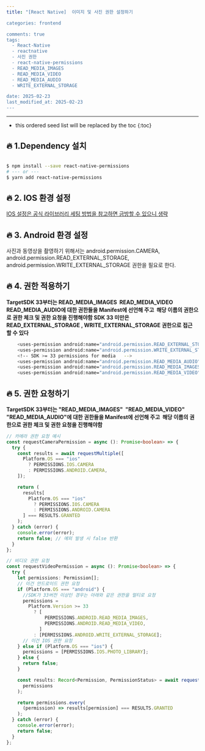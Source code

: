 ```yaml
---
title: "[React Native]  이미지 및 사진 권한 설정하기

categories: frontend

comments: true
tags:
  - React-Native
  - reactnative
  - 사진 권한
  - react-native-permissions
  - READ_MEDIA_IMAGES
  - READ_MEDIA_VIDEO
  - READ_MEDIA_AUDIO
  - WRITE_EXTERNAL_STORAGE

date: 2025-02-23
last_modified_at: 2025-02-23
---
```


---

<!-- prettier-ignore -->
* this ordered seed list will be replaced by the toc 
{:toc}

## **🔥 1.Dependency 설치**

```sh

$ npm install --save react-native-permissions
# --- or ---
$ yarn add react-native-permissions
```

## **🔥 2. IOS 환경 설정**

[IOS 설정은 공식 라이브러리 세팅 방법을 참고하면 금방할 수 있으니 생략](https://www.npmjs.com/package/react-native-permissions)

## **🔥 3. Android 환경 설정**

사진과 동영상을 촬영하기 위해서는 android.permission.CAMERA, android.permission.READ_EXTERNAL_STORAGE, android.permission.WRITE_EXTERNAL_STORAGE 권한을 필요로 한다.

## **🔥 4. 권한 적용하기**

**TargetSDK 33부터는 READ_MEDIA_IMAGES  READ_MEDIA_VIDEO  READ_MEDIA_AUDIO에 대한 권한들을 Manifest에 선언해 주고  해당 이름의 권한으로 권한 체크 및 권한 요청을 진행해야함 SDK 33 미만은 READ_EXTERNAL_STORAGE , WRITE_EXTERNAL_STORAGE 권한으로 접근 할 수 있다**

```sh
    <uses-permission android:name="android.permission.READ_EXTERNAL_STORAGE"/>
    <uses-permission android:name="android.permission.WRITE_EXTERNAL_STORAGE"/>
    <!-- SDK >= 33 permissions for media   -->
    <uses-permission android:name="android.permission.READ_MEDIA_AUDIO"/>
    <uses-permission android:name="android.permission.READ_MEDIA_IMAGES"/>
    <uses-permission android:name="android.permission.READ_MEDIA_VIDEO"/>
```

## **🔥 5. 권한 요청하기**

**TargetSDK 33부터는 "READ_MEDIA_IMAGES"  "READ_MEDIA_VIDEO"  "READ_MEDIA_AUDIO"에 대한 권한들을 Manifest에 선언해 주고  해당 이름의 권한으로 권한 체크 및 권한 요청을 진행해야함**

```typescript
// 카메라 권한 요청 예시
const requestCameraPermission = async (): Promise<boolean> => {
  try {
    const results = await requestMultiple([
      Platform.OS === "ios"
        ? PERMISSIONS.IOS.CAMERA
        : PERMISSIONS.ANDROID.CAMERA,
    ]);

    return (
      results[
        Platform.OS === "ios"
          ? PERMISSIONS.IOS.CAMERA
          : PERMISSIONS.ANDROID.CAMERA
      ] === RESULTS.GRANTED
    );
  } catch (error) {
    console.error(error);
    return false; // 예외 발생 시 false 반환
  }
};
```

```typescript
// 비디오 권한 요청
const requestVideoPermission = async (): Promise<boolean> => {
  try {
    let permissions: Permission[];
    // 이건 안드로이드 권한 요청
    if (Platform.OS === "android") {
      //SDK가 33버전 이상인 경우는 아래와 같은 권한을 멀티로 요청
      permissions =
        Platform.Version >= 33
          ? [
              PERMISSIONS.ANDROID.READ_MEDIA_IMAGES,
              PERMISSIONS.ANDROID.READ_MEDIA_VIDEO,
            ]
          : [PERMISSIONS.ANDROID.WRITE_EXTERNAL_STORAGE];
      // 이건 IOS 권한 요청
    } else if (Platform.OS === "ios") {
      permissions = [PERMISSIONS.IOS.PHOTO_LIBRARY];
    } else {
      return false;
    }

    const results: Record<Permission, PermissionStatus> = await requestMultiple(
      permissions
    );

    return permissions.every(
      (permission) => results[permission] === RESULTS.GRANTED
    );
  } catch (error) {
    console.error(error);
    return false;
  }
};
```
